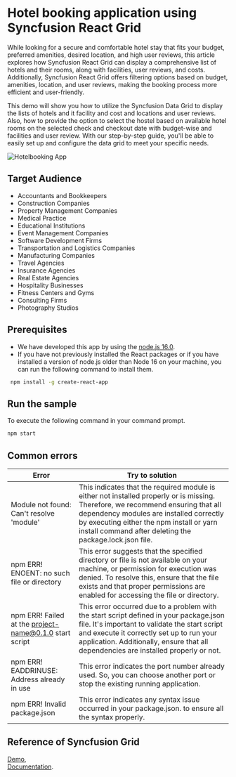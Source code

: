 # Hotel booking application using Syncfusion React Grid 
While looking for a secure and comfortable hotel stay that fits your budget, preferred amenities, desired location, and high user reviews, this article explores how Syncfusion React Grid can display a comprehensive list of hotels and their rooms, along with facilities, user reviews, and costs. Additionally, Syncfusion React Grid offers filtering options based on budget, amenities, location, and user reviews, making the booking process more efficient and user-friendly.

This demo will show you how to utilize the Syncfusion Data Grid to display the lists of hotels and it facility and cost and locations and user reviews. Also, how to provide the option to select the hostel based on available hotel rooms on the selected check and checkout date with budget-wise and facilities and user review. With our step-by-step guide, you'll be able to easily set up and configure the data grid to meet your specific needs.


![Hotelbooking App](img/hotel-app.gif)

## Target Audience
-	Accountants and Bookkeepers 
-	Construction Companies 
-	Property Management Companies
-	Medical Practice
-	Educational Institutions
-	Event Management Companies
-	Software Development Firms
-	Transportation and Logistics Companies
-	Manufacturing Companies
-	Travel Agencies
-	Insurance Agencies
-	Real Estate Agencies
-	Hospitality Businesses
-	Fitness Centers and Gyms
-	Consulting Firms
-	Photography Studios

## Prerequisites 
-	We have developed this app by using the [node.js 16.0](https://legacy.reactjs.org/blog/2017/09/26/react-v16.0.html).
-	If you have not previously installed the React packages or if you have installed a version of node.js older than Node 16 on your machine, you can run the following command to install them.
 ```sh
  npm install -g create-react-app

  ```
## Run the sample
To execute the following command in your command prompt.
 ```sh
npm start
  ```
## Common errors

| Error  | Try to solution |
|----------|----------|
| Module not found: Can't resolve 'module'    | This indicates that the required module is either not installed properly or is missing. Therefore, we recommend ensuring that all dependency modules are installed correctly by executing either the npm install or yarn install command after deleting the package.lock.json file.   |
| npm ERR! ENOENT: no such file or directory   | This error suggests that the specified directory or file is not available on your machine, or permission for execution was denied. To resolve this, ensure that the file exists and that proper permissions are enabled for accessing the file or directory.   |
|npm ERR! Failed at the project-name@0.1.0 start script| This error occurred due to a problem with  the start script defined in your package.json file. It's important to validate the start script and execute it correctly set up to run your application. Additionally, ensure that all dependencies are installed properly or not. |
|npm ERR! EADDRINUSE: Address already in use | This error indicates the port number already used. So, you can choose another port or stop the existing running application. |
|npm ERR! Invalid package.json| This error indicates any syntax issue occurred in your package.json. to ensure all the syntax properly. |

## Reference of Syncfusion Grid
[Demo](https://ej2.syncfusion.com/react/demos/#/material3/grid/overview), <br/>
[Documentation](https://ej2.syncfusion.com/react/documentation/grid/getting-started).



